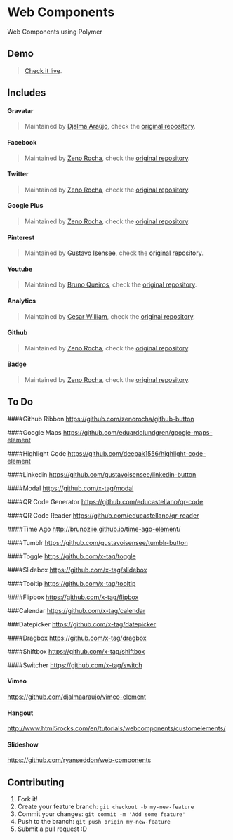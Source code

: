 # Web Components
Web Components using Polymer


## Demo
> [Check it live](http://wallaceerick.github.io/web-components/).

## Includes
 
#### Gravatar
> Maintained by [Djalma Araújo](https://github.com/djalmaaraujo), check the  [original repository](https://github.com/djalmaaraujo/gravatar-element).

#### Facebook  
> Maintained by [Zeno Rocha](https://github.com/zenorocha), check the  [original repository](https://github.com/zenorocha/facebook-element).

#### Twitter
> Maintained by [Zeno Rocha](https://github.com/zenorocha), check the  [original repository](https://github.com/zenorocha/twitter-element).

#### Google Plus 
> Maintained by [Zeno Rocha](https://github.com/zenorocha), check the  [original repository](https://github.com/zenorocha/gplus-element).

#### Pinterest
> Maintained by [Gustavo Isensee](https://github.com/gustavoisensee), check the  [original repository](https://github.com/gustavoisensee/pinterest-element).

#### Youtube
> Maintained by [Bruno Queiros](https://github.com/brunoqueiros), check the  [original repository](https://github.com/brunoqueiros/youtube-element).

#### Analytics
> Maintained by [Cesar William](https://github.com/cesarwbr), check the  [original repository](https://github.com/cesarwbr/google-analytics-element).

#### Github
> Maintained by [Zeno Rocha](https://github.com/zenorocha), check the  [original repository](https://github.com/zenorocha/github-button). 

#### Badge
> Maintained by [Zeno Rocha](https://github.com/zenorocha), check the  [original repository](https://github.com/zenorocha/version-badge).


## To Do

####Github Ribbon
https://github.com/zenorocha/github-button

####Google Maps
https://github.com/eduardolundgren/google-maps-element

####Highlight Code
https://github.com/deepak1556/highlight-code-element

####Linkedin
https://github.com/gustavoisensee/linkedin-button

####Modal
https://github.com/x-tag/modal

####QR Code Generator
https://github.com/educastellano/qr-code

####QR Code Reader
https://github.com/educastellano/qr-reader

####Time Ago
http://brunoziie.github.io/time-ago-element/

####Tumblr
https://github.com/gustavoisensee/tumblr-button

####Toggle
https://github.com/x-tag/toggle

####Slidebox
https://github.com/x-tag/slidebox

####Tooltip
https://github.com/x-tag/tooltip

####Flipbox
https://github.com/x-tag/flipbox

###Calendar
https://github.com/x-tag/calendar

###Datepicker
https://github.com/x-tag/datepicker

####Dragbox
https://github.com/x-tag/dragbox

####Shiftbox
https://github.com/x-tag/shiftbox

####Switcher
https://github.com/x-tag/switch

#### Vimeo
https://github.com/djalmaaraujo/vimeo-element
 
#### Hangout
http://www.html5rocks.com/en/tutorials/webcomponents/customelements/

#### Slideshow
https://github.com/ryanseddon/web-components

## Contributing

1. Fork it!
2. Create your feature branch: `git checkout -b my-new-feature`
3. Commit your changes: `git commit -m 'Add some feature'`
4. Push to the branch: `git push origin my-new-feature`
5. Submit a pull request :D
